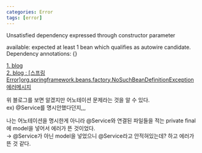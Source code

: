 ```yaml
---
categories: Error
tags: [error]
---
```

         
Unsatisfied dependency expressed through constructor parameter                            
                                             
available: expected at least 1 bean which qualifies as autowire candidate. Dependency annotations: {}                             


[1. blog](https://sg-moomin.tistory.com/entry/available-expected-at-least-1-bean-which-qualifies-as-autowire-candidate-Dependency-annotations-%EC%98%A4%EB%A5%98-%ED%95%B4%EA%B2%B0%ED%95%B4%EB%B3%B4%EA%B8%B0)                      
[2. blog : [스프링 Error]org.springframework.beans.factory.NoSuchBeanDefinitionException 에러메시지](https://sas-study.tistory.com/385)            

위 블로그를 보면 알겠지만 어노테이션 문제라는 것을 알 수 있다.                
ex) @Service를 명시안했다던지,,,                      

나는 어노테이션을 명시한게 아니라 @Service와 연결된 파일들을 적는 private final에 model을 넣어서 에러가 뜬 것이었다.             
→ @Service가 아닌 model을 넣었으니 @Service라고 안적혀있는데? 하고 에러가 뜬 것 같다.                          






